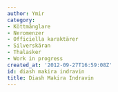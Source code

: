 ```yaml
---
author: Ymir
category:
- Köttmånglare
- Neromenzer
- Officiella karaktärer
- Silverskäran
- Thalasker
- Work in progress
created_at: '2012-09-27T16:59:08Z'
id: diash makira indravin
title: Diash Makira Indravin
---
```

